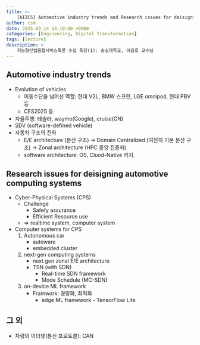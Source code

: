 ```yaml
---
title: >-
    [AIICS] Automotive industry trends and Research issues for deisigning automotive computing systems
author: csm
date: 2025-03-14 14:10:00 +0900
categories: [Engineering, Digital Transformation]
tags: [lecture]
description: >-
    지능형산업융합서비스특론 수업 특강(1): 숭실대학교, 이길호 교수님
---
```


## Automotive industry trends
- Evolution of vehicles
    - 이동수단을 넘어선 역할: 현대 V2L, BMW 스크린, LGE omnipod, 현대 PBV 등
    - CES2025 등
- 자율주행: 테슬라, waymo(Google), cruise(GN)
- SDV (software-defined vehicle)
- 자동차 구조의 진화
    - E/E architecture (분산 구조) -> Domain Centralized (여전히 기본 분산 구조) -> Zonal architecture (HPC 중앙 집중화)
    - software architecture: OS, Cluod-Native 까지.

## Research issues for deisigning automotive computing systems
- Cyber-Physical Systems (CPS)
    - Challenge
        - Safefy assurance
        - Efficient Resource use
    - => realtime system, computer system
- Computer systems for CPS
    1. Autonomous car
        - autoware
        - embedded cluster
    2. next-gen computing systems
        - next gen zonal E/E architecture
        - TSN (with SDN)
            - Real-time SDN framework
            - Mode Schedule (MC-SDN)
    3. on-device ML framework
        - Framwork: 경량화, 최적화
            - edge ML framework - TensorFlow Lite

## 그 외
- 차량의 이더넷(통신 프로토콜): CAN
